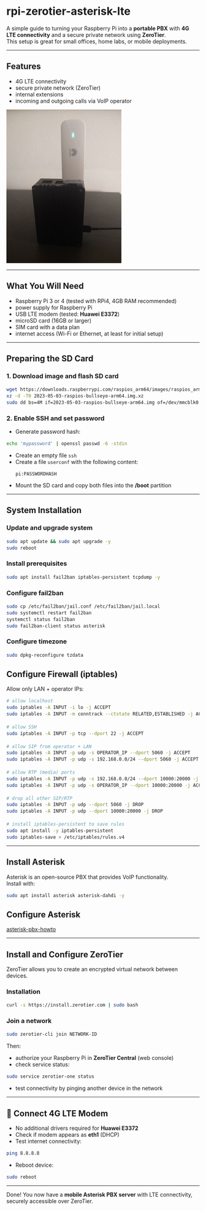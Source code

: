# rpi-zerotier-asterisk-lte

A simple guide to turning your Raspberry Pi into a **portable PBX** with **4G LTE connectivity** and a secure private network using **ZeroTier**.  
This setup is great for small offices, home labs, or mobile deployments.

---

## Features
- 4G LTE connectivity
- secure private network (ZeroTier)
- internal extensions
- incoming and outgoing calls via VoIP operator

![Rpi4](images/photo.jpg)

---

## What You Will Need

- Raspberry Pi 3 or 4 (tested with RPi4, 4GB RAM recommended)  
- power supply for Raspberry Pi  
- USB LTE modem (tested: **Huawei E3372**)  
- microSD card (16GB or larger)  
- SIM card with a data plan  
- internet access (Wi-Fi or Ethernet, at least for initial setup)

---

## Preparing the SD Card

### 1. Download image and flash SD card
```sh
wget https://downloads.raspberrypi.com/raspios_arm64/images/raspios_arm64-2023-05-03/2023-05-03-raspios-bullseye-arm64.img.xz
xz -d -T0 2023-05-03-raspios-bullseye-arm64.img.xz
sudo dd bs=4M if=2023-05-03-raspios-bullseye-arm64.img of=/dev/mmcblk0 status=progress conv=fsync
```

### 2. Enable SSH and set password
- Generate password hash:
```sh
echo 'mypassword' | openssl passwd -6 -stdin
```
- Create an empty file `ssh`  
- Create a file `userconf` with the following content:
  ```
  pi:PASSWORDHASH
  ```
- Mount the SD card and copy both files into the **/boot** partition

---

## System Installation

### Update and upgrade system
```sh
sudo apt update && sudo apt upgrade -y
sudo reboot
```

### Install prerequisites
```sh
sudo apt install fail2ban iptables-persistent tcpdump -y
```

### Configure fail2ban
```sh
sudo cp /etc/fail2ban/jail.conf /etc/fail2ban/jail.local
sudo systemctl restart fail2ban
systemctl status fail2ban
sudo fail2ban-client status asterisk
```

### Configure timezone
```sh
sudo dpkg-reconfigure tzdata
```

## Configure Firewall (iptables)
Allow only LAN + operator IPs:
```bash
# allow localhost
sudo iptables -A INPUT -i lo -j ACCEPT
sudo iptables -A INPUT -m conntrack --ctstate RELATED,ESTABLISHED -j ACCEPT

# allow SSH
sudo iptables -A INPUT -p tcp --dport 22 -j ACCEPT

# allow SIP from operator + LAN
sudo iptables -A INPUT -p udp -s OPERATOR_IP --dport 5060 -j ACCEPT
sudo iptables -A INPUT -p udp -s 192.168.0.0/24 --dport 5060 -j ACCEPT

# allow RTP (media) ports
sudo iptables -A INPUT -p udp -s 192.168.0.0/24 --dport 10000:20000 -j ACCEPT
sudo iptables -A INPUT -p udp -s OPERATOR_IP --dport 10000:20000 -j ACCEPT

# drop all other SIP/RTP
sudo iptables -A INPUT -p udp --dport 5060 -j DROP
sudo iptables -A INPUT -p udp --dport 10000:20000 -j DROP

# install iptables-persistent to save rules
sudo apt install -y iptables-persistent
sudo iptables-save > /etc/iptables/rules.v4
```
---

## Install Asterisk

Asterisk is an open-source PBX that provides VoIP functionality.  
Install with:
```sh
sudo apt install asterisk asterisk-dahdi -y
```

## Configure Asterisk

[asterisk-pbx-howto](https://github.com/lanarka/asterisk-pbx-howto)

---

## Install and Configure ZeroTier

ZeroTier allows you to create an encrypted virtual network between devices.

### Installation
```sh
curl -s https://install.zerotier.com | sudo bash
```

### Join a network
```sh
sudo zerotier-cli join NETWORK-ID
```

Then:  
- authorize your Raspberry Pi in **ZeroTier Central** (web console)  
- check service status:
```sh
sudo service zerotier-one status
```
- test connectivity by pinging another device in the network

---

## 📶 Connect 4G LTE Modem

- No additional drivers required for **Huawei E3372**  
- Check if modem appears as **eth1** (DHCP)  
- Test internet connectivity:
```sh
ping 8.8.8.8
```
- Reboot device:
```sh
sudo reboot
```

---

Done! You now have a **mobile Asterisk PBX server** with LTE connectivity, securely accessible over ZeroTier.

